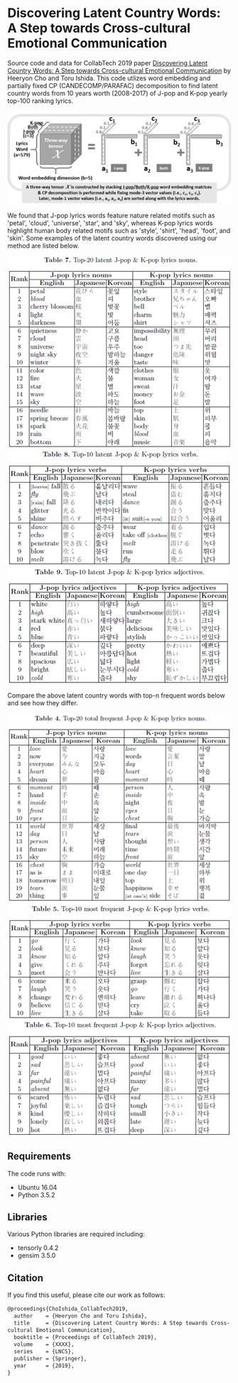 # Discovering Latent Country Words: A Step towards Cross-cultural Emotional Communication
Source code and data for CollabTech 2019 paper [Discovering Latent Country Words: A Step towards Cross-cultural Emotional Communication](https://drive.google.com/file/d/1NKaS4dx2iaCU4e1XrOMmrQkgYHKe4WXk/view) by Heeryon Cho and Toru Ishida.
This code utlizes word embedding and partially fixed CP (CANDECOMP/PARAFAC) decomposition to find latent country words from 10 years worth (2008-2017) of J-pop and K-pop yearly top-100 ranking lyrics.

![](https://github.com/heeryoncho/collabtech2019/blob/master/fig/tensor.png)

We found that J-pop lyrics words feature nature related motifs such as 'petal', 'cloud', 'universe', 'star', and 'sky', whereas K-pop lyrics words highlight human body related motifs such as 'style', 'shirt', 'head', 'foot', and 'skin'. Some examples of the latent country words discovered using our method are listed below.

![](https://github.com/heeryoncho/collabtech2019/blob/master/fig/table7.png)
![](https://github.com/heeryoncho/collabtech2019/blob/master/fig/table8.png)
![](https://github.com/heeryoncho/collabtech2019/blob/master/fig/table9.png)

Compare the above latent country words with top-n frequent words below and see how they differ. 

![](https://github.com/heeryoncho/collabtech2019/blob/master/fig/table4.png)
![](https://github.com/heeryoncho/collabtech2019/blob/master/fig/table5.png)
![](https://github.com/heeryoncho/collabtech2019/blob/master/fig/table6.png)

## Requirements
The code runs with:
* Ubuntu 16.04
* Python 3.5.2

## Libraries
Various Python libraries are required including:
* tensorly 0.4.2
* gensim 3.5.0

## Citation
If you find this useful, please cite our work as follows:
```
@proceedings{ChoIshida_CollabTech2019,
  author    = {Heeryon Cho and Toru Ishida},
  title     = {Discovering Latent Country Words: A Step towards Cross-cultural Emotional Communication},
  booktitle = {Proceedings of CollabTech 2019},
  volume    = {XXXX},
  series    = {LNCS},
  publisher = {Springer},
  year      = {2019},
}
```
